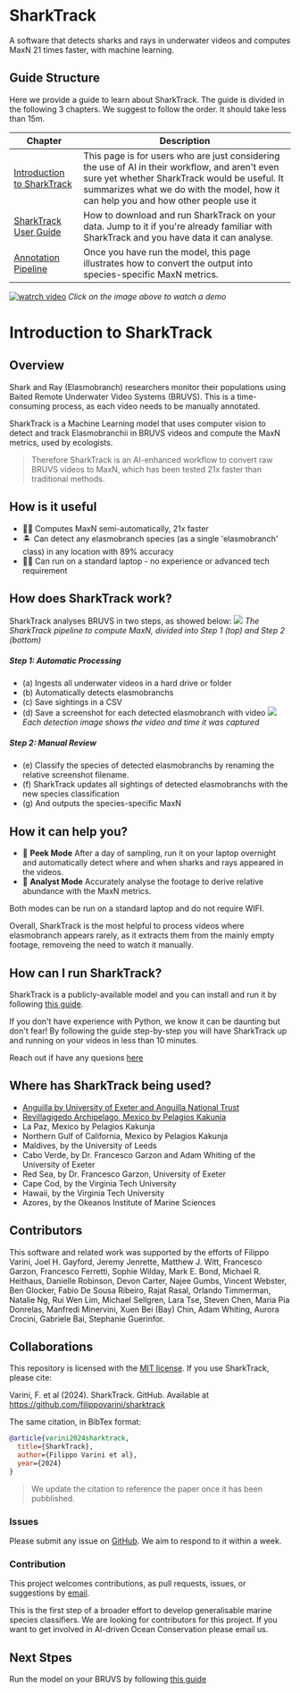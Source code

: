 # SharkTrack
A software that detects sharks and rays in underwater videos and computes MaxN 21 times faster, with machine learning.

## Guide Structure

Here we provide a guide to learn about SharkTrack. The guide is divided in the following 3 chapters. We suggest to follow the order. It should take less than 15m.

| Chapter | Description
|--|--|
| [Introduction to SharkTrack](./readme.md#introduction-to-sharktrack) | This page is for users who are just considering the use of AI in their workflow, and aren't even sure yet whether SharkTrack would be useful. It summarizes what we do with the model, how it can help you and how other people use it | 
| [SharkTrack User Guide](./sharktrack-user-guide.md) | How to download and run SharkTrack on your data. Jump to it if you're already familiar with SharkTrack and you have data it can analyse.
| [Annotation Pipeline](./annotation-pipelines.md) | Once you have run the model, this page illustrates how to convert the output into species-specific MaxN metrics.

[![watrch video](static/video_screenshot.png)](https://drive.google.com/file/d/1b_74wdPXyJPe2P-m1c45jjsV2C5Itr-R/view?usp=sharing)
*Click on the image above to watch a demo*


# Introduction to SharkTrack

## Overview
Shark and Ray (Elasmobranch) researchers monitor their populations using Baited Remote Underwater Video Systems (BRUVS). This is a time-consuming process, as each video needs to be manually annotated. 

SharkTrack is a Machine Learning model that uses computer vision to detect and track Elasmobranchii in BRUVS videos and compute the MaxN metrics, used by ecologists.

> Therefore SharkTrack is an AI-enhanced workflow to convert raw BRUVS videos to MaxN, which has been tested 21x faster than traditional methods.

## How is it useful
- 🏃‍♀️ Computes MaxN semi-automatically, 21x faster
- 🏝 Can detect any elasmobranch species (as a single 'elasmobranch' class) in any location with 89% accuracy
- 👨‍💻 Can run on a standard laptop - no experience or advanced tech requirement


## How does SharkTrack work?
SharkTrack analyses BRUVS in two steps, as showed below:
![](static/figure1.png)
*The SharkTrack pipeline to compute MaxN, divided into Step 1 (top) and Step 2 (bottom)*

##### Step 1: Automatic Processing
- (a) Ingests all underwater videos in a hard drive or folder
- (b) Automatically detects elasmobranchs 
- (c) Save sightings in a CSV
- (d) Save a screenshot for each detected elasmobranch with video
![](static/example_detection.jpg)
*Each detection image shows the video and time it was captured* 

##### Step 2: Manual Review
- (e) Classify the species of detected elasmobranchs by renaming the relative screenshot filename.
- (f) SharkTrack updates all sightings of detected elasmobranchs with the new species classification
- (g) And outputs the species-specific MaxN

## How it can help you?
- 👀 **Peek Mode** After a day of sampling, run it on your laptop overnight and automatically detect where and when sharks and rays appeared in the videos.
- 🔎 **Analyst Mode** Accurately analyse the footage to derive relative abundance with the MaxN metrics.

Both modes can be run on a standard laptop and do not require WIFI.

Overall, SharkTrack is the most helpful to process videos where elasmobranch appears rarely, as it extracts them from the mainly empty footage, removeing the need to watch it manually.


## How can I run SharkTrack?
SharkTrack is a publicly-available model and you can install and run it by following [this guide](./sharktrack-user-guide.md).

If you don't have experience with Python, we know it can be daunting but don't fear! By following the guide step-by-step you will have SharkTrack up and running on your videos in less than 10 minutes.

Reach out if have any quesions [here]((mailto:fppvrn@gmail.com?subject=SharkTrackHelp))


## Where has SharkTrack being used?
- [Anguilla by University of Exeter and Anguilla National Trust](https://www.linkedin.com/posts/filippo-varini_we-are-back-from-university-of-exeter-activity-7167899292593065985-dZLo?utm_source=share&utm_medium=member_desktop)
- [Revillagigedo Archipelago, Mexico by Pelagios Kakunja](https://youtu.be/NeBcpscTc3M?si=BfyYM4jQ0-NDCKZZ)
- La Paz, Mexico by Pelagios Kakunja
- Northern Gulf of California, Mexico by Pelagios Kakunja
- Maldives, by the University of Leeds
- Cabo Verde, by Dr. Francesco Garzon and Adam Whiting of the University of Exeter
- Red Sea, by Dr. Francesco Garzon, University of Exeter
- Cape Cod, by the Virginia Tech University
- Hawaii, by the Virginia Tech University
- Azores, by the Okeanos Institute of Marine Sciences

## Contributors
This software and related work was supported by the efforts of Filippo Varini, Joel H. Gayford, Jeremy Jenrette, Matthew J. Witt, Francesco Garzon, Francesco Ferretti, Sophie Wilday, Mark E. Bond, Michael R. Heithaus, Danielle Robinson, Devon Carter, Najee Gumbs, Vincent Webster, Ben Glocker, Fabio De Sousa Ribeiro, Rajat Rasal, Orlando Timmerman, Natalie Ng, Rui Wen Lim, Michael Sellgren, Lara Tse, Steven Chen, Maria Pia Donrelas, Manfredi Minervini, Xuen Bei (Bay) Chin, Adam Whiting, Aurora Crocini, Gabriele Bai, Stephanie Guerinfor.

## Collaborations
This repository is licensed with the [MIT license](https://opensource.org/license/mit). If you use SharkTrack, please cite:

Varini, F. et al (2024). SharkTrack. GitHub. Available at
https://github.com/filippovarini/sharktrack


The same citation, in BibTex format:

```BibTex
@article{varini2024sharktrack,
  title={SharkTrack},
  author={Filippo Varini et al},
  year={2024}
}
```

> We update the citation to reference the paper once it has been pubblished.
### Issues
Please submit any issue on [GitHub](https://github.com/filippovarini/sharktrack/issues). We aim to respond to it within a week.
### Contribution
This project welcomes contributions, as pull requests, issues, or suggestions by [email](mailto:fppvrn@gmail.com?subject=SharkTrackContribution).

This is the first step of a broader effort to develop generalisable marine species classifiers. We are looking for contributors for this project. If you want to get involved in AI-driven Ocean Conservation please email us.


## Next Stpes
Run the model on your BRUVS by following [this guide](./sharktrack-user-guide.md)
